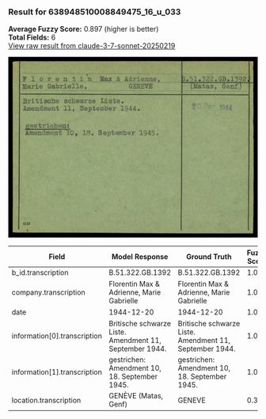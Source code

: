 ### Result for 638948510008849475_16_u_033
**Average Fuzzy Score:** 0.897 (higher is better)<br>
**Total Fields:** 6<br>
[View raw result from claude-3-7-sonnet-20250219](https://github.com/RISE-UNIBAS/humanities_data_benchmark/blob/main/results/2025-10-24/T0320/request_T0320_638948510008849475_16_u_033.json)

<img src="https://github.com/RISE-UNIBAS/humanities_data_benchmark/blob/main/benchmarks/blacklist/images/638948510008849475_16_u_033.jpg?raw=true" alt="638948510008849475_16_u_033" width="600px">

| Field | Model Response | Ground Truth | Fuzzy Score | Match |
|-------|----------------|--------------|-------------|-------|
| b_id.transcription | B.51.322.GB.1392 | B.51.322.GB.1392 | 1.000 | ✅ |
| company.transcription | Florentin Max & Adrienne, Marie Gabrielle | Florentin Max & Adrienne, Marie Gabrielle | 1.000 | ✅ |
| date | 1944-12-20 | 1944-12-20 | 1.000 | ✅ |
| information[0].transcription | Britische schwarze Liste.<br>Amendment 11, September 1944. | Britische schwarze Liste.<br>Amendment 11, September 1944. | 1.000 | ✅ |
| information[1].transcription | gestrichen:<br>Amendment 10, 18. September 1945. | gestrichen:<br>Amendment 10, 18. September 1945. | 1.000 | ✅ |
| location.transcription | GENÈVE (Matas, Genf) | GENEVE | 0.385 | ❌ |
